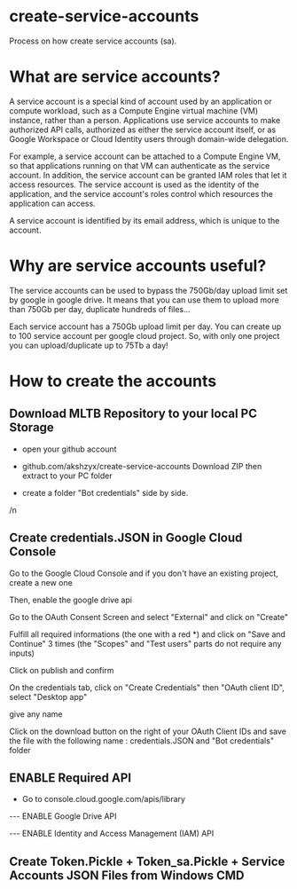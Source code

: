 # create-service-accounts
Process on how create service accounts (sa).

# What are service accounts?

A service account is a special kind of account used by an application or compute workload, such as a Compute Engine virtual machine (VM) instance, rather than a person. Applications use service accounts to make authorized API calls, authorized as either the service account itself, or as Google Workspace or Cloud Identity users through domain-wide delegation.

For example, a service account can be attached to a Compute Engine VM, so that applications running on that VM can authenticate as the service account. In addition, the service account can be granted IAM roles that let it access resources. The service account is used as the identity of the application, and the service account's roles control which resources the application can access.

A service account is identified by its email address, which is unique to the account.

# Why are service accounts useful?

The service accounts can be used to bypass the 750Gb/day upload limit set by google in google drive. It means that you can use them to upload more than 750Gb per day, duplicate hundreds of files...

Each service account has a 750Gb upload limit per day. You can create up to 100 service account per google cloud project. So, with only one project you can upload/duplicate up to 75Tb a day! 




# How to create the accounts

## Download MLTB Repository to your local PC Storage
- open your github account

- github.com/akshzyx/create-service-accounts Download ZIP then extract to your PC folder
- create a folder "Bot credentials" side by side.

/n

## Create credentials.JSON in Google Cloud Console

Go to the Google Cloud Console and if you don't have an existing project, create a new one

Then, enable the google drive api

Go to the OAuth Consent Screen and select "External" and click on "Create"

Fulfill all required informations (the one with a red *) and click on "Save and Continue" 3 times (the "Scopes" and "Test users" parts do not require any inputs) 

Click on publish and confirm

On the credentials tab, click on "Create Credentials" then "OAuth client ID", select "Desktop app"

give any name

Click on the download button on the right of your OAuth Client IDs and save the file with the following name :  credentials.JSON and "Bot credentials" folder


## ENABLE Required API
- Go to console.cloud.google.com/apis/library

--- ENABLE Google Drive API

--- ENABLE Identity and Access Management (IAM) API

## Create Token.Pickle + Token_sa.Pickle + Service Accounts JSON Files from Windows CMD
